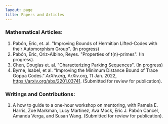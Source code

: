 ```yaml
---
layout: page
title: Papers and Articles
---
```


### Mathematical Articles:

1. Pabón, Eric, et. al. "Improving Bounds of Hermitian Lifted-Codes with their Automorphism Group". (In progress)
2. Pabón, Eric, Oriz-Albino, Reyes. "Properties of t(n)-primes". (In progress).
3. Chen, Douglas et. al. "Characterizing Parking Sequences". (In progress)
4. Byrne, Isabel, et al. “Improving the Minimum Distance Bound of Trace Goppa Codes.” *ArXiv.org*, ArXiv.org, 11 Jan. 2022, https://arxiv.org/abs/2201.03741. (Submitted for review for publication).

### Writings and Contributions:

1. A how to guide to a one-hour workshop on mentoring, with Pamela E. Harris, Zoe Markman, Lucy Martinez, Ava Mock, Eric J. Pabón Cancel, Amanda Verga, and Susan Wang. (Submitted for review for publication).

